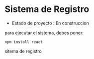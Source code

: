 <h1> Sistema de Registro </h1>

- Estado de proyecto : En construccion

para ejecutar el sistema, debes poner:

```npm install react```

sitema de registro

